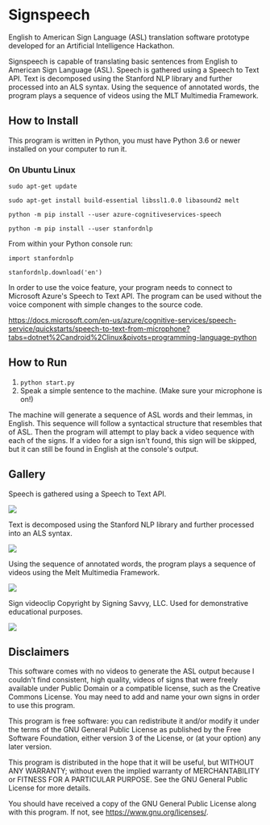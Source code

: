 # Signspeech

English to American Sign Language (ASL) translation software prototype developed for an Artificial Intelligence Hackathon.

Signspeech is capable of translating basic sentences from English to American Sign Language (ASL). Speech is gathered using a Speech to Text API. Text is decomposed using the Stanford NLP library and further processed into an ALS syntax. Using the sequence of annotated words, the program plays a sequence of videos using the MLT Multimedia Framework.

## How to Install

This program is written in Python, you must have Python 3.6 or newer installed on your computer to run it.

### On Ubuntu Linux

`sudo apt-get update`

`sudo apt-get install build-essential libssl1.0.0 libasound2 melt`

`python -m pip install --user azure-cognitiveservices-speech`

`python -m pip install --user stanfordnlp`

From within your Python console run:

`import stanfordnlp`

`stanfordnlp.download('en')`

In order to use the voice feature, your program needs to connect to Microsoft Azure's Speech to Text API. The program can be used without the voice component with simple changes to the source code.

https://docs.microsoft.com/en-us/azure/cognitive-services/speech-service/quickstarts/speech-to-text-from-microphone?tabs=dotnet%2Candroid%2Clinux&pivots=programming-language-python

## How to Run

1. `python start.py`
2. Speak a simple sentence to the machine. (Make sure your microphone is on!)

The machine will generate a sequence of ASL words and their lemmas, in English. This sequence will follow a syntactical structure that resembles that of ASL. Then the program will attempt to play back a video sequence with each of the signs. If a video for a sign isn't found, this sign will be skipped, but it can still be found in English at the console's output.

## Gallery

Speech is gathered using a Speech to Text API.

![](https://imaginary.tech/wp-content/uploads/sites/4/2019/11/1.png)

Text is decomposed using the Stanford NLP library and further processed into an ALS syntax.

![](https://imaginary.tech/wp-content/uploads/sites/4/2019/11/2.png)

Using the sequence of annotated words, the program plays a sequence of videos using the Melt Multimedia Framework.

![](https://imaginary.tech/wp-content/uploads/sites/4/2019/11/3.png)

Sign videoclip Copyright by Signing Savvy, LLC. Used for demonstrative educational purposes.

![](https://imaginary.tech/wp-content/uploads/sites/4/2019/11/4.png)

## Disclaimers

This software comes with no videos to generate the ASL output because I couldn't find consistent, high quality, videos of signs that were freely available under Public Domain or a compatible license, such as the Creative Commons License. You may need to add and name your own signs in order to use this program.

This program is free software: you can redistribute it and/or modify
it under the terms of the GNU General Public License as published by
the Free Software Foundation, either version 3 of the License, or
(at your option) any later version.

This program is distributed in the hope that it will be useful,
but WITHOUT ANY WARRANTY; without even the implied warranty of
MERCHANTABILITY or FITNESS FOR A PARTICULAR PURPOSE.  See the
GNU General Public License for more details.

You should have received a copy of the GNU General Public License
along with this program.  If not, see <https://www.gnu.org/licenses/>.
